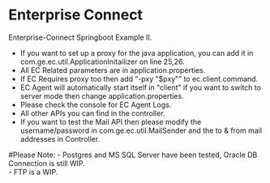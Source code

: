 # Enterprise Connect 
Enterprise-Connect Springboot Example II.

  - If you want to set up a proxy for the java application, you can add it in com.ge.ec.util.ApplicationInitailizer on line 25,26.
  - All EC Related parameters are in application.properties. 
  - If EC Requires proxy too then add “-pxy "$pxy"” to ec.client.command.
  - EC Agent will automatically start itself in "client" if you want to switch to server mode then change application.properties.
  - Please check the console for EC Agent Logs. 
  - All other APIs you can find in the controller. 
  - If you want to test the Mail API then please modify the username/password in com.ge.ec.util.MailSender and the to & from mail addresses in Controller.
  
#Please Note:
	- Postgres and MS SQL Server have been tested, Oracle DB Connection is still WIP.   
	- FTP is a WIP. 
 
  